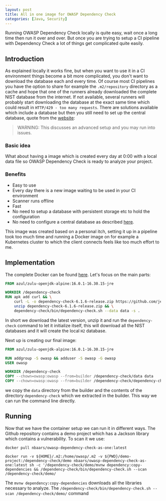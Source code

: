 ```yaml
---
layout: post
title: All in one image for OWASP Dependency Check
categories: [Java, Security]
---
```


Running OWASP Dependency Check locally is quite easy, wait once a long time then run it over and over. But once you are trying to setup a CI pipeline with Dependency Check a lot of things get complicated quite easily.

## Introduction

As explained locally it works fine, but when you want to use it in a CI environment things become a bit more complicated, you don't want to download the database each and every time. Of course most CI pipelines you have the option to share for example the `.m2/repository` directory as a cache and hope that one of the runners already downloaded the complete NIST database from the internet. If not available, several runners will probably start downloading the database at the exact same time which could result in `HTTP/429 - too many requests`. There are solutions available which include a database but then you still need to set up the central database, quote from the [website](https://jeremylong.github.io/DependencyCheck/data/database.html):

> WARNING: This discusses an advanced setup and you may run into issues.

### Basic idea

What about having a image which is created every day at 0:00 with a local data file so OWASP Dependency Check is ready to analyze your project.

### Benefits

- Easy to use
- Every day there is a new image waiting to be used in your CI environment
- Scanner runs offline
- Fast
- No need to setup a database with persistent storage etc to hold the configuration
- No need to configure a central database as described [here](https://jeremylong.github.io/DependencyCheck/data/database.html).

This image was created based on a personal itch, setting it up in a pipeline took too much time and running a Docker image on for example a Kubernetes cluster to which the client connects feels like too much effort to me.


## Implementation

The complete Docker can be found [here](https://github.com/nbaars/owasp-dependency-check-as-one). Let's focus on the main parts:

```dockerfile
FROM azul/zulu-openjdk-alpine:16.0.1-16.30.15-jre

WORKDIR /dependency-check
RUN apk add curl && \
    curl -L -o dependency-check-6.1.6-release.zip https://github.com/jeremylong/DependencyCheck/releases/download/v6.1.6/dependency-check-6.1.6-release.zip && \
    unzip dependency-check-6.1.6-release.zip && \
    dependency-check/bin/dependency-check.sh --data data -s .
```

In short we download the latest version, unzip it and run the `dependency-check` command to let it initialize itself, this will download all the NIST databases and it will create the local `H2` database.

Next up is creating our final image:

```dockerfile
FROM azul/zulu-openjdk-alpine:16.0.1-16.30.15-jre

RUN addgroup -S owasp && adduser -S owasp -G owasp
USER owasp

WORKDIR /dependency-check
COPY --chown=owasp:owasp --from=builder /dependency-check/data data
COPY --chown=owasp:owasp --from=builder /dependency-check/dependency-check .
```

we copy the `data` directory from the builder and the contents of the directory `dependency-check` which we extracted in the builder. This way we can run the command line directly.

## Running

Now that we have the container setup we can run it in different ways. The Github repository contains a demo project which has a Jackson library which contains a vulnerability. To scan it we use:

```shell
docker pull nbaars/owasp-dependency-check-as-one:latest

docker run -v ${HOME}/.m2:/home/owasp/.m2 -v ${PWD}/demo-project:/dependency-check/demo nbaars/owasp-dependency-check-as-one:latest sh -c '/dependency-check/demo/mvnw dependency:copy-dependencies && /dependency-check/bin/dependency-check.sh --scan /dependency-check/demo/
```

The `mvnw dependency:copy-dependencies` downloads all the libraries necessary to analyze. The `/dependency-check/bin/dependency-check.sh --scan /dependency-check/demo/` command 